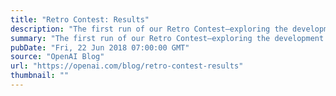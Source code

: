 ```yaml
---
title: "Retro Contest: Results"
description: "The first run of our Retro Contest—exploring the development of algorithms that can generalize from previous experience—is now complete."
summary: "The first run of our Retro Contest—exploring the development of algorithms that can generalize from previous experience—is now complete."
pubDate: "Fri, 22 Jun 2018 07:00:00 GMT"
source: "OpenAI Blog"
url: "https://openai.com/blog/retro-contest-results"
thumbnail: ""
---
```



